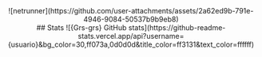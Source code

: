 <div align="center">
![netrunner](https://github.com/user-attachments/assets/2a62ed9b-791e-4946-9084-50537b9b9eb8)
</div>

<div align="center">
## Stats 
    ![{Grs-grs} GitHub stats](https://github-readme-stats.vercel.app/api?username={usuario}&bg_color=30,ff073a,0d0d0d&title_color=ff3131&text_color=ffffff)
</div>

